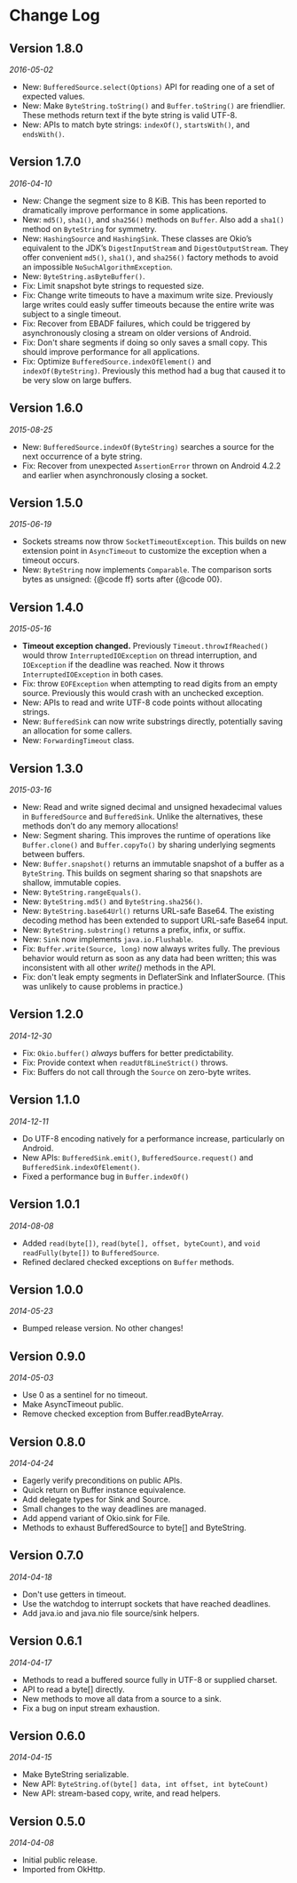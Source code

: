 Change Log
==========

## Version 1.8.0

_2016-05-02_

 * New: `BufferedSource.select(Options)` API for reading one of a set of
   expected values.
 * New: Make `ByteString.toString()` and `Buffer.toString()` are friendlier.
   These methods return text if the byte string is valid UTF-8.
 * New: APIs to match byte strings: `indexOf()`, `startsWith()`, and
   `endsWith()`.

## Version 1.7.0

_2016-04-10_

 * New: Change the segment size to 8 KiB. This has been reported to dramatically
   improve performance in some applications.
 * New: `md5()`, `sha1()`, and `sha256()` methods on `Buffer`. Also add a
   `sha1()` method on `ByteString` for symmetry.
 * New: `HashingSource` and `HashingSink`. These classes are Okio’s equivalent
   to the JDK’s `DigestInputStream` and `DigestOutputStream`. They offer
   convenient `md5()`, `sha1()`, and `sha256()` factory methods to avoid an
   impossible `NoSuchAlgorithmException`.
 * New: `ByteString.asByteBuffer()`.
 * Fix: Limit snapshot byte strings to requested size.
 * Fix: Change write timeouts to have a maximum write size. Previously large
   writes could easly suffer timeouts because the entire write was subject to a
   single timeout.
 * Fix: Recover from EBADF failures, which could be triggered by asynchronously
   closing a stream on older versions of Android.
 * Fix: Don't share segments if doing so only saves a small copy. This should
   improve performance for all applications.
 * Fix: Optimize `BufferedSource.indexOfElement()` and `indexOf(ByteString)`.
   Previously this method had a bug that caused it to be very slow on large
   buffers.

## Version 1.6.0

_2015-08-25_

 * New: `BufferedSource.indexOf(ByteString)` searches a source for the next
   occurrence of a byte string.
 * Fix: Recover from unexpected `AssertionError` thrown on Android 4.2.2 and
   earlier when asynchronously closing a socket.

## Version 1.5.0

_2015-06-19_

 * Sockets streams now throw `SocketTimeoutException`. This builds on new
   extension point in `AsyncTimeout` to customize the exception when a timeout
   occurs.
 * New: `ByteString` now implements `Comparable`. The comparison sorts bytes as
   unsigned: {@code ff} sorts after {@code 00}.

## Version 1.4.0

_2015-05-16_

 * **Timeout exception changed.** Previously `Timeout.throwIfReached()` would
   throw `InterruptedIOException` on thread interruption, and `IOException` if
   the deadline was reached. Now it throws `InterruptedIOException` in both
   cases.
 * Fix: throw `EOFException` when attempting to read digits from an empty
   source. Previously this would crash with an unchecked exception.
 * New: APIs to read and write UTF-8 code points without allocating strings.
 * New: `BufferedSink` can now write substrings directly, potentially saving an
   allocation for some callers.
 * New: `ForwardingTimeout` class.

## Version 1.3.0

_2015-03-16_

 * New: Read and write signed decimal and unsigned hexadecimal values in
   `BufferedSource` and `BufferedSink`. Unlike the alternatives, these methods
   don’t do any memory allocations!
 * New: Segment sharing. This improves the runtime of operations like
   `Buffer.clone()` and `Buffer.copyTo()` by sharing underlying segments between
   buffers.
 * New: `Buffer.snapshot()` returns an immutable snapshot of a buffer as a
   `ByteString`. This builds on segment sharing so that snapshots are shallow,
   immutable copies.
 * New: `ByteString.rangeEquals()`.
 * New: `ByteString.md5()` and `ByteString.sha256()`.
 * New: `ByteString.base64Url()` returns URL-safe Base64. The existing
   decoding method has been extended to support URL-safe Base64 input.
 * New: `ByteString.substring()` returns a prefix, infix, or suffix.
 * New: `Sink` now implements `java.io.Flushable`.
 * Fix: `Buffer.write(Source, long)` now always writes fully. The previous
   behavior would return as soon as any data had been written; this was
   inconsistent with all other _write()_ methods in the API.
 * Fix: don't leak empty segments in DeflaterSink and InflaterSource. (This was
   unlikely to cause problems in practice.)

## Version 1.2.0

_2014-12-30_

 * Fix: `Okio.buffer()` _always_ buffers for better predictability.
 * Fix: Provide context when `readUtf8LineStrict()` throws.
 * Fix: Buffers do not call through the `Source` on zero-byte writes.

## Version 1.1.0

_2014-12-11_

 * Do UTF-8 encoding natively for a performance increase, particularly on Android.
 * New APIs: `BufferedSink.emit()`, `BufferedSource.request()` and `BufferedSink.indexOfElement()`.
 * Fixed a performance bug in `Buffer.indexOf()`

## Version 1.0.1

_2014-08-08_

 * Added `read(byte[])`, `read(byte[], offset, byteCount)`,  and
   `void readFully(byte[])` to `BufferedSource`.
 * Refined declared checked exceptions on `Buffer` methods.


## Version 1.0.0

_2014-05-23_

 * Bumped release version. No other changes!

## Version 0.9.0

_2014-05-03_

 * Use 0 as a sentinel for no timeout.
 * Make AsyncTimeout public.
 * Remove checked exception from Buffer.readByteArray.

## Version 0.8.0

_2014-04-24_

 * Eagerly verify preconditions on public APIs.
 * Quick return on Buffer instance equivalence.
 * Add delegate types for Sink and Source.
 * Small changes to the way deadlines are managed.
 * Add append variant of Okio.sink for File.
 * Methods to exhaust BufferedSource to byte[] and ByteString.

## Version 0.7.0

_2014-04-18_

 * Don't use getters in timeout.
 * Use the watchdog to interrupt sockets that have reached deadlines.
 * Add java.io and java.nio file source/sink helpers.

## Version 0.6.1

_2014-04-17_

 * Methods to read a buffered source fully in UTF-8 or supplied charset.
 * API to read a byte[] directly.
 * New methods to move all data from a source to a sink.
 * Fix a bug on input stream exhaustion.

## Version 0.6.0

_2014-04-15_

 * Make ByteString serializable.
 * New API: `ByteString.of(byte[] data, int offset, int byteCount)`
 * New API: stream-based copy, write, and read helpers.

## Version 0.5.0

_2014-04-08_

 * Initial public release.
 * Imported from OkHttp.
